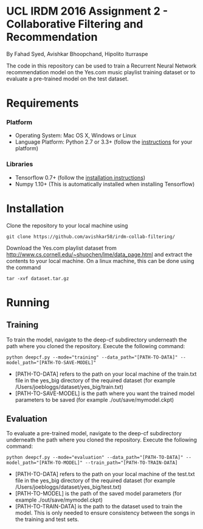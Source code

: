 # UCL IRDM 2016 Assignment 2 - Collaborative Filtering and Recommendation
By Fahad Syed, Avishkar Bhoopchand, Hipolito Iturraspe

The code in this repository can be used to train a Recurrent Neural Network recommendation model on the Yes.com music playlist training dataset or to evaluate a pre-trained model on the test dataset. 

# Requirements
### Platform
* Operating System: Mac OS X, Windows or Linux
* Language Platform: Python 2.7 or 3.3+ (follow the [instructions](https://www.python.org/) for your platform)

### Libraries
* Tensorflow 0.7+ (follow the [installation instructions](https://www.tensorflow.org/versions/r0.8/get_started/os_setup.html#download-and-setup))
* Numpy 1.10+ (This is automatically installed when installing Tensorflow)

# Installation
Clone the repository to your local machine using 

    git clone https://github.com/avishkar58/irdm-collab-filtering/

Download the Yes.com playlist dataset from http://www.cs.cornell.edu/~shuochen/lme/data_page.html and extract the contents to your local machine. On a linux machine, this can be done using the command

    tar -xvf dataset.tar.gz

# Running
## Training
To train the model, navigate to the deep-cf subdirectory underneath the path where you cloned the repository. Execute the following command:

    python deepcf.py --mode="training" --data_path="[PATH-TO-DATA]" --model_path="[PATH-TO-SAVE-MODEL]"
  
* [PATH-TO-DATA] refers to the path on your local machine of the train.txt file in the yes_big directory of the required dataset (for example /Users/joebloggs/dataset/yes_big/train.txt) 
* [PATH-TO-SAVE-MODEL] is the path where you want the trained model parameters to be saved (for example ./out/save/mymodel.ckpt)

## Evaluation
To evaluate a pre-trained model, navigate to the deep-cf subdirectory underneath the path where you cloned the repository. Execute the following command:

    python deepcf.py --mode="evaluation" --data_path="[PATH-TO-DATA]" --model_path="[PATH-TO-MODEL]" --train_path="[PATH-TO-TRAIN-DATA]
  
* [PATH-TO-DATA] refers to the path on your local machine of the test.txt file in the yes_big directory of the required dataset (for example /Users/joebloggs/dataset/yes_big/test.txt) 
* [PATH-TO-MODEL] is the path of the saved model parameters (for example ./out/save/mymodel.ckpt)
* [PATH-TO-TRAIN-DATA] is the path to the dataset used to train the model. This is only needed to ensure consistency between the songs in the training and test sets. 


